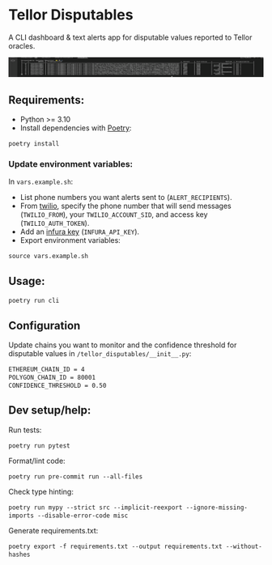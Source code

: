 # Tellor Disputables
A CLI dashboard & text alerts app for disputable values reported to Tellor oracles.

![](demo.gif)

## Requirements:
- Python >= 3.10
- Install dependencies with [Poetry](https://github.com/python-poetry/poetry):
```
poetry install
```
### Update environment variables:
In `vars.example.sh`:
- List phone numbers you want alerts sent to (`ALERT_RECIPIENTS`).
- From [twilio](https://www.twilio.com/docs/sms/quickstart/python), specify the phone number that will send messages (`TWILIO_FROM`), your `TWILIO_ACCOUNT_SID`, and access key (`TWILIO_AUTH_TOKEN`).
- Add an [infura key](https://infura.io) (`INFURA_API_KEY`).
- Export environment variables:
```
source vars.example.sh
```

## Usage:
```
poetry run cli
```

## Configuration
Update chains you want to monitor and the confidence threshold for disputable values in `/tellor_disputables/__init__.py`:
```
ETHEREUM_CHAIN_ID = 4
POLYGON_CHAIN_ID = 80001
CONFIDENCE_THRESHOLD = 0.50
```

## Dev setup/help:
Run tests:
```
poetry run pytest
```
Format/lint code:
```
poetry run pre-commit run --all-files
```
Check type hinting:
```
poetry run mypy --strict src --implicit-reexport --ignore-missing-imports --disable-error-code misc
```
Generate requirements.txt:
```
poetry export -f requirements.txt --output requirements.txt --without-hashes
```
